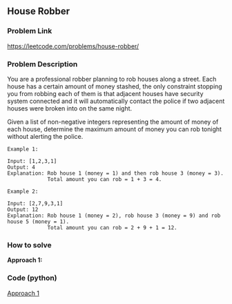 ## House Robber

### Problem Link

https://leetcode.com/problems/house-robber/

### Problem Description 

You are a professional robber planning to rob houses along a street. Each house has a certain amount of money stashed, the only constraint stopping you from robbing each of them is that adjacent houses have security system connected and it will automatically contact the police if two adjacent houses were broken into on the same night.

Given a list of non-negative integers representing the amount of money of each house, determine the maximum amount of money you can rob tonight without alerting the police.


```
Example 1: 

Input: [1,2,3,1]
Output: 4
Explanation: Rob house 1 (money = 1) and then rob house 3 (money = 3).
             Total amount you can rob = 1 + 3 = 4.

```

```
Example 2: 

Input: [2,7,9,3,1]
Output: 12
Explanation: Rob house 1 (money = 2), rob house 3 (money = 9) and rob house 5 (money = 1).
             Total amount you can rob = 2 + 9 + 1 = 12.

```

### How to solve 

**Approach 1:** 



### Code (python)

[Approach 1](https://github.com/yanray/leetcode/blob/master/problems/0359Logger_Rate_Limiter/0359Logger_Rate_Limiter1.py)

```python

```


